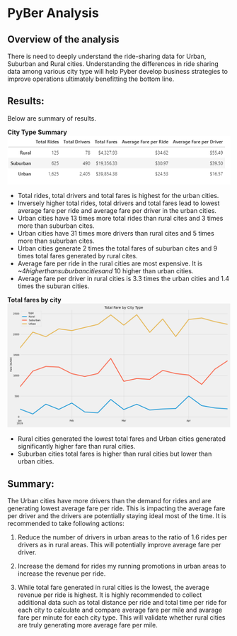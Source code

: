 # PyBer Analysis

## Overview of the analysis
There is need to deeply understand the ride-sharing data for Urban, Suburban and Rural cities. Understanding the differences in ride sharing data among various city type will help Pyber develop business strategies to improve operations ultimately benefitting the bottom line. 
  
## Results:
Below are summary of results. 

**City Type Summary**
![myimage-alt-tag](/Resources/PyberSummaryDataFrame.png)
* Total rides, total drivers and total fares is highest for the urban cities. 
* Inversely higher total rides, total drivers and total fares lead to lowest average fare per ride and average fare per driver in the urban cities. 
* Urban cities have 13 times more total rides than rural cites and 3 times more than suburban cites.
* Urban cities have 31 times more drivers than rural cites and 5 times more than suburban cites.
* Urban cities generate 2 times the total fares of suburban cites and 9 times total fares generated by rural cites.
* Average fare per ride in the rural cities are most expensive. It is ~$4 higher than suburban cities and ~$10 higher than urban cities. 
* Average fare per driver in rural cities is 3.3 times the urban cities and 1.4 times the suburan cities. 

**Total fares by city**
![myimage-alt-tag](/analysis/PyBer_fare_summary.png)
* Rural cities generated the lowest total fares and Urban cities generated significantly higher fare than rural cities. 
* Suburban cities total fares is higher than rural cities but lower than urban cities.  

 ## Summary:

The Urban cities have more drivers than the demand for rides and are generating lowest average fare per ride. This is impacting the average fare per driver and the drivers are potentially staying ideal most of the time. It is recommended to take following actions: 

1) Reduce the number of drivers in urban areas to the ratio of 1.6 rides per drivers as in rural areas. This will potentially improve average fare per driver. 

2) Increase the demand for rides my running promotions in urban areas to increase the revenue per ride. 

3) While total fare generated in rural cities is the lowest, the average revenue per ride is highest. It is highly recommended to collect additional data such as total distance per ride and total time per ride for each city to calculate and compare average fare per mile and avarage fare per minute for each city type. This will validate whether rural cities are truly generating more average fare per mile. 
